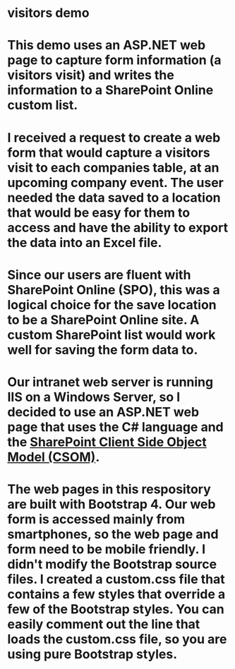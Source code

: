 # visitors demo
# This demo uses an ASP.NET web page to capture form information (a visitors visit) and writes the information to a SharePoint Online custom list.
# I received a request to create a web form that would capture a visitors visit to each companies table, at an upcoming company event.  The user needed the data saved to a location that would be easy for them to access and have the ability to export the data into an Excel file.
# Since our users are fluent with SharePoint Online (SPO), this was a logical choice for the save location to be a SharePoint Online site.  A custom SharePoint list would work well for saving the form data to.  
# Our intranet web server is running IIS on a Windows Server, so I decided to use an ASP.NET web page that uses the C# language and the <a href="https://docs.microsoft.com/en-us/sharepoint/dev/sp-add-ins/complete-basic-operations-using-sharepoint-client-library-code" target="_blank">SharePoint Client Side Object Model (CSOM)</a>.  
# The web pages in this respository are built with Bootstrap 4.  Our web form is accessed mainly from smartphones, so the web page and form need to be mobile friendly.  I didn't modify the Bootstrap source files.  I created a custom.css file that contains a few styles that override a few of the Bootstrap styles.  You can easily comment out the line that loads the custom.css file, so you are using pure Bootstrap styles.  